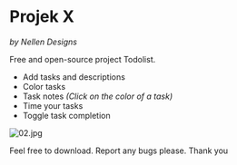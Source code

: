 # Projek X
_by Nellen Designs_

Free and open-source project Todolist.

- Add tasks and descriptions
- Color tasks
- Task notes _(Click on the color of a task)_
- Time your tasks
- Toggle task completion


![02.jpg](https://1drv.ms/i/s!AimWap0cwlh7guwAXg4x07R57EWaUQ?e=mrVuzz)

Feel free to download. Report any bugs please. Thank you
